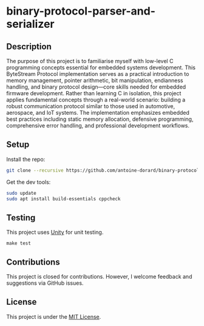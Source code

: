 # binary-protocol-parser-and-serializer
## Description
The purpose of this project is to familiarise myself with low-level C programming concepts essential for embedded systems development. This ByteStream Protocol implementation serves as a practical introduction to memory management, pointer arithmetic, bit manipulation, endianness handling, and binary protocol design—core skills needed for embedded firmware development.
Rather than learning C in isolation, this project applies fundamental concepts through a real-world scenario: building a robust communication protocol similar to those used in automotive, aerospace, and IoT systems. The implementation emphasizes embedded best practices including static memory allocation, defensive programming, comprehensive error handling, and professional development workflows.

## Setup

Install the repo:
```bash
git clone --recursive https://github.com/antoine-dorard/binary-protocol-parser-and-serializer.git
```

Get the dev tools:
```bash
sudo update
sudo apt install build-essentials cppcheck
```

## Testing
This project uses [Unity](https://github.com/ThrowTheSwitch/Unity) for unit testing.

```
make test
```

## Contributions
This project is closed for contributions. However, I welcome feedback and suggestions via GitHub issues.

## License
This project is under the [MIT License](https://github.com/antoine-dorard/binary-protocol-parser-and-serializer/blob/main/LICENSE).